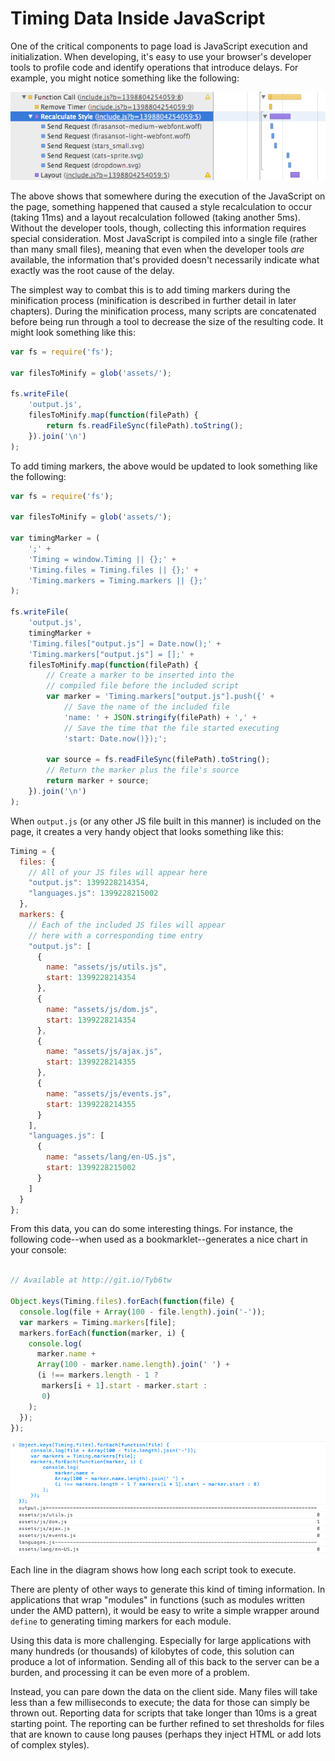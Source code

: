# Timing Data Inside JavaScript


One of the critical components to page load is JavaScript execution and initialization. When developing, it's easy to use your browser's developer tools to profile code and identify operations that introduce delays. For example, you might notice something like the following:

![An expensive style and layout recalculation in the Chrome Developer Tools Timeline](images/timeline_recalculation.png)

The above shows that somewhere during the execution of the JavaScript on the page, something happened that caused a style recalculation to occur (taking 11ms) and a layout recalculation followed (taking another 5ms). Without the developer tools, though, collecting this information requires special consideration. Most JavaScript is compiled into a single file (rather than many small files), meaning that even when the developer tools *are* available, the information that's provided doesn't necessarily indicate what exactly was the root cause of the delay.

The simplest way to combat this is to add timing markers during the minification process (minification is described in further detail in later chapters). During the minification process, many scripts are concatenated before being run through a tool to decrease the size of the resulting code. It might look something like this:

```js
var fs = require('fs');

var filesToMinify = glob('assets/');

fs.writeFile(
    'output.js',
    filesToMinify.map(function(filePath) {
        return fs.readFileSync(filePath).toString();
    }).join('\n')
);

```

To add timing markers, the above would be updated to look something like the following:

```js
var fs = require('fs');

var filesToMinify = glob('assets/');

var timingMarker = (
    ';' +
    'Timing = window.Timing || {};' +
    'Timing.files = Timing.files || {};' +
    'Timing.markers = Timing.markers || {};'
);

fs.writeFile(
    'output.js',
    timingMarker +
    'Timing.files["output.js"] = Date.now();' +
    'Timing.markers["output.js"] = [];' +
    filesToMinify.map(function(filePath) {
        // Create a marker to be inserted into the
        // compiled file before the included script
        var marker = 'Timing.markers["output.js"].push({' +
            // Save the name of the included file
            'name: ' + JSON.stringify(filePath) + ',' +
            // Save the time that the file started executing
            'start: Date.now()});';

        var source = fs.readFileSync(filePath).toString();
        // Return the marker plus the file's source
        return marker + source;
    }).join('\n')
);

```

When `output.js` (or any other JS file built in this manner) is included on the page, it creates a very handy object that looks something like this:

```js
Timing = {
  files: {
    // All of your JS files will appear here
    "output.js": 1399228214354,
    "languages.js": 1399228215002
  },
  markers: {
    // Each of the included JS files will appear
    // here with a corresponding time entry
    "output.js": [
      {
        name: "assets/js/utils.js",
        start: 1399228214354
      },
      {
        name: "assets/js/dom.js",
        start: 1399228214354
      },
      {
        name: "assets/js/ajax.js",
        start: 1399228214355
      },
      {
        name: "assets/js/events.js",
        start: 1399228214355
      }
    ],
    "languages.js": [
      {
        name: "assets/lang/en-US.js",
        start: 1399228215002
      }
    ]
  }
};
```

From this data, you can do some interesting things. For instance, the following code--when used as a bookmarklet--generates a nice chart in your console:

```js

// Available at http://git.io/Tyb6tw

Object.keys(Timing.files).forEach(function(file) {
  console.log(file + Array(100 - file.length).join('-'));
  var markers = Timing.markers[file];
  markers.forEach(function(marker, i) {
    console.log(
      marker.name +
      Array(100 - marker.name.length).join(' ') +
      (i !== markers.length - 1 ?
       markers[i + 1].start - marker.start :
       0)
    );
  });
});

```

![The output of running the above script](images/timing_marker_bookmarklet.png)

Each line in the diagram shows how long each script took to execute.

There are plenty of other ways to generate this kind of timing information. In applications that wrap "modules" in functions (such as modules written under the AMD pattern), it would be easy to write a simple wrapper around `define` to generating timing markers for each module.

Using this data is more challenging. Especially for large applications with many hundreds (or thousands) of kilobytes of code, this solution can produce a lot of information. Sending all of this back to the server can be a burden, and processing it can be even more of a problem.

Instead, you can pare down the data on the client side. Many files will take less than a few milliseconds to execute; the data for those can simply be thrown out. Reporting data for scripts that take longer than 10ms is a great starting point. The reporting can be further refined to set thresholds for files that are known to cause long pauses (perhaps they inject HTML or add lots of complex styles).
